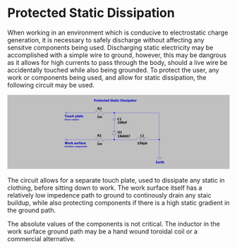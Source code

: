# Protected Static Dissipation

When working in an environment which is conducive to electrostatic charge generation, it is necessary to safely discharge without affecting any sensitve components being used. Discharging static electricity may be accomplished with a simple wire to ground, however, this may be dangrous as it allows for high currents to pass through the body, should a live wire be accidentally touched while also being grounded. To protect the user, any work or components being used, and allow for static dissipation, the following circuit may be used.

![protected static dissipator](https://raw.githubusercontent.com/cypnk/Cabin-Life/master/Protected%20Static%20Dissipation/protectedstaticdissipator.png)

The circuit allows for a separate touch plate, used to dissipate any static in clothing, before sitting down to work. The work surface itself has a relatively low impedence path to ground to continously drain any staic buildup, while also protecting components if there is a high static gradient in the ground path.

The absolute values of the components is not critical. The inductor in the work surface ground path may be a hand wound toroidal coil or a commercial alternative.
